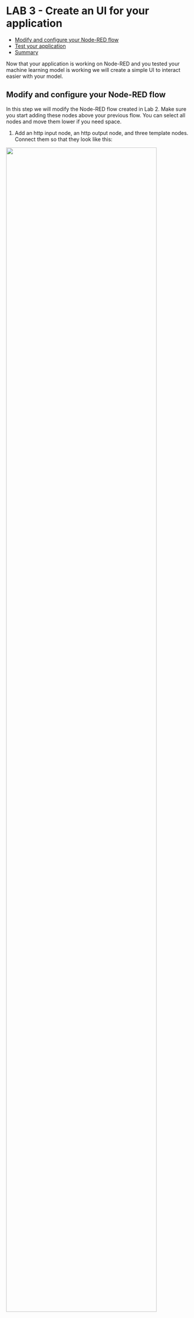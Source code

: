 # LAB 3 - Create an UI for your application

  - [Modify and configure your Node-RED flow](#modify-and-configure-your-node-red-flow)
  - [Test your application](#test-your-application)
  - [Summary](#summary)

Now that your application is working on Node-RED and you tested your machine learning model is working we will create a simple UI to interact easier with your model. 

## Modify and configure your Node-RED flow

In this step we will modify the Node-RED flow created in Lab 2. 
Make sure you start adding these nodes above your previous flow. You can select all nodes and move them lower if you need space. 

1. Add an http input node, an http output node, and three template nodes. Connect them so that they look like this:

<img src="/images/connect_nodes.png" width="90%" height="90%">

2. Double-click the **http input** node and add a suitable URL ending in the URL field. For example, **/dogs_cats**
This creates the web page URL. Then click 'Done'.

Adding a URL ending of /dogs_cats creates a full URL of https://< myNodeREDinstance>.mybluemix.net/dogs_cats.

<img src="/images/http_inputedit.png" width="70%" height="70%">

3. For the third template node, make these changes. When you're finished, click Done.

- Set the Name field to HTML.
- Set Syntax Highlight to HTML. The Syntax Highlight box helps to color code the tags and other items for ease of use.
- Paste the following code in the Template field:

```html
<html>
  <head>
    <title>Dogs and Cats Machine Learning Audio Prediction</title>
    <style>{{{payload.css}}}</style>
  </head>
  <body>
    <div>
        <div>
            <h1>Dogs and Cats Machine Learning Audio Prediction</h1>
            <h2>Cat or Dog?</h2>
        </div>

        <div>
            <p>
              <label for="audiofile">Select Audio File:</label>
              <input id="audiofile" type=file name=file accept="audio/*">
              <button onclick="javascript:onAudioSendClick()">
                Process Audio
              </button>
            </p>
        </div>

        <div id="cats-dogs-result" class="cats-dogs-result">
            <p>Result shows here</p>
        </div>
    </div>

    <script type="text/javascript" src="https://code.jquery.com/jquery-2.1.4.min.js"></script>
    <script>{{{payload.script}}}</script>

  </body>
</html>
```

This code creates a simple HTML page with a title, subtitle, an input field to select a file from your system, and a button to process the audio file. There is also space for the prediction result to show on the page.

The HTML page includes placeholders to the CSS and JavaScript code that you will create in the next few steps.

The node settings should look like this:

<img src="/images/html_template.png" width="90%" height="90%">

4. For the second template node, make these changes. When you're finished, click Done.

- Set the name to JavaScript. 
- Set the Syntax Highlight field to JavaScript.
- Set the property to msg.payload.script. This setting places the template contents on msg.payload.script that enables the HTML template reference to find and inject it at its placeholder. 
- Copy and paste the following code in the template field. 

```javascript
$(document).ready(function() {
  allofit();
});

function allofit() {
  javascriptCheck();
  uiHandlers();
}

function javascriptCheck() {
  $('#no-script').remove();
}

function uiHandlers() {
  var animalButton = $('#id_analyzeAnimal');
  animalButton.click(
    () => {
      runVRFor($('#id_listcatsdogs').val());
    });
}

function processNotOK() {
  console.log('Error Invoking AJAX');
  reportRESTError('Error Invoking AJAX');
}

function reportRESTError(msg) {
  $('#cats-dogs-result').append(createNewDiv(msg));
}

function onAudioSendClick() {
  var files = $('#audiofile');
  if (files && files['0'] && files['0'].files
            && files['0'].files[0]
            && files['0'].files[0]['name']) {
    var filename = files['0'].files[0]['name'];
    var audioBlob = files['0'].files[0];
	  var fd = new FormData();
    fd.append('fname', filename);
  	fd.append('audiodata', audioBlob);

    $.ajax({
  		type: 'POST',
      url: 'performAudioReco',
  		data: fd,
  		processData: false,
  		contentType: false,
      success: processAudioOK,
      error: processNotOK
  	});
  } else {
    reportRESTError('File not specified');
  }
}

function processAudioOK(response) {
  $('#cats-dogs-result').empty();
  var ok = false;
  if (response) {
    if (response.error) {
      reportRESTError(response.error);
    } else {
      ok = true;
      processAudioClassifiers(response);
    }
  }
  if (!ok) {
    reportRESTError('No Response from VR API');
  }
}

function processAudioClassifiers(response) {
  var table = $('#cats-dogs-result').append(createNewTable());
  table.append(createNewTableHeaders());
  var scoreColumn = 0;
  if ('dog' == response.results[3]) {
    scoreColumn = 1;
  }
  table.append(createNewTableRow(response.results[3], response.results[1][scoreColumn])) ;
}


function createNewDiv(message) {
  return $('<div></div>').text(message);
}

function createNewTable() {
  return $('<table border="1"></table>');
}

function createNewTableHeaders() {
  return $('<thead><tr><th>Name</th><th>Score</th></tr></thead>');
}

function createNewTableRow(classification, score) {
  return $('<tr><td><b>' + classification
                 + '</b></td><td><i>' + score
                 + '</i></td></tr>');
}
```

This code checks that the file that is uploaded by the user is an audio file, passes it to an API called performAudioReco, which you will create later in this lab, and returns the result by creating a new <div> element and inserting a table with the classification and score.

<img src="/images/javascript_template.png" width="90%" height="90%">

5. For the first template node, make these changes. When you're finished, click Done.

- Set the name to CSS.
- Set Syntax Highlight field to CSS.
- Set the property to msg.payload.css.
- Delete the text in the Template field.

<img src="/images/css_template.png" width="90%" height="90%">

The user interface used in this course is simple. Leave this file empty for now, but If you want to add your own styling to the interface, you can insert your CSS in this template node.

6. Deploy the application to save the changes. 
You should now have a small flow that looks like this:

<img src="/images/ui_flow.png" width="90%" height="90%">

7. Add another http input node, an http output node, and a function node and wire them together. Place the new nodes between the nodes that you just added and the microphone and base64 nodes.

<img src="/images/http_input_edit.png" width="90%" height="90%">

8. Edit the http input node and change the method to POST, and in the URL field, enter /performAudioReco. Select the Accept File Uploads checkbox and then click Done.

<img src="/images/http_input_edit.png" width="90%" height="90%">

9. Edit the function node and name it Locate Audio Buffer. Change the number of outputs to 2 at the bottom and paste in the following code. When you're finished, click Done.

```javascript
 if (msg.req && msg.req.files && 
       Array.isArray(msg.req.files) && 
       msg.req.files[0].buffer) {
           msg.payload = msg.req.files[0].buffer;
           return [null, msg];
} else {
  msg.payload = {'error' : 'No File Received'};
  return [msg, null];  
}
```
This code checks that a file has been passed in from the web page. If no file has been passed, it will throw an error.

The first output node should go to the http node that you just added.

10. Join the second output node to the base64 node.

<img src="/images/http_input_edit.png" width="90%" height="90%">

This part of the flow passes the audio file that was uploaded in the interface through the flow that you created in Lab 2 to run the machine learning model.

11. Wire the output node from the Just the results node to the http out node. You can also do this by using link nodes.

12. Deploy the application and switch back to your web page.
You should now be able to select an audio file from your file system and run a prediction by clicking Process Audio. The audio file should play, and the prediction will be returned in a table.

<img src="/images/http_input_edit.png" width="90%" height="90%">

The complete flow looks like this:

<img src="/images/http_input_edit.png" width="90%" height="90%">

## Test your application

Your Node-RED flow is ready. Test your application by going to your URL



## Summary

Congratulations! You created a web UI to interact with your machine learning model! Feel free too add some CSS to make it prettier. You can continue to Lab 4 and try the visual recognition service. 

